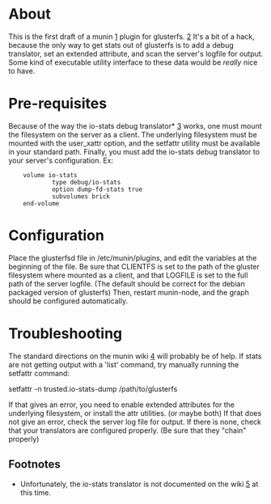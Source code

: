 # About

This is the first draft of a munin [1] plugin for glusterfs. [2] It's a bit of
a hack, because the only way to get stats out of glusterfs is to add a debug
translator, set an extended attribute, and scan the server's logfile for output.
Some kind of executable utility interface to these data would be *really* nice to
have.

# Pre-requisites

Because of the way the io-stats debug translator* [3] works, one must mount
the filesystem on the server as a client. The underlying filesystem must be
mounted with the user_xattr option, and the setfattr utility must be available 
in your standard path. Finally, you must add the io-stats debug translator to
your server's configuration. Ex:

        volume io-stats
                type debug/io-stats
                option dump-fd-stats true
                subvolumes brick
        end-volume

# Configuration
Place the glusterfsd file in /etc/munin/plugins, and edit the variables at the beginning
of the file. Be sure that CLIENTFS is set to the path of the gluster filesystem where
mounted as a client, and that LOGFILE is set to the full path of the server logfile. (The 
default should be correct for the debian packaged version of glusterfs) Then, restart 
munin-node, and the graph should be configured automatically.

# Troubleshooting
The standard directions on the munin wiki [4] will probably be of help. If stats are not
getting output with a 'list' command, try manually running the setfattr command:

setfattr -n trusted.io-stats-dump /path/to/glusterfs

If that gives an error, you need to enable extended attributes for the underlying 
filesystem, or install the attr utilities. (or maybe both) If that does not give an 
error, check the server log file for output. If there is none, check that your translators
are configured properly. (Be sure that they "chain" properly)

## Footnotes
* Unfortunately, the io-stats translator is not documented on the wiki [5] at this time.

[1]: http://munin-monitoring.org/
[2]: http://www.gluster.org/
[3]: http://git.gluster.com/?p=glusterfs.git;a=tree;f=xlators/debug/io-stats/src;hb=HEAD
[4]: http://munin-monitoring.org/wiki/FAQ_no_graphs
[5]: http://www.gluster.com/community/documentation/index.php/Translators

